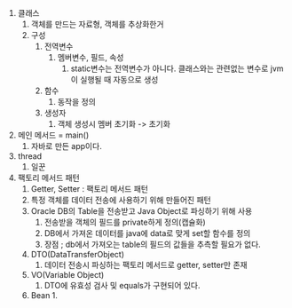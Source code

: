 1. 클래스
   1. 객체를 만드는 자료형, 객체를 추상화한거
   2. 구성
      1. 전역변수
         1. 멤버변수, 필드, 속성 
            1. static변수는 전역변수가 아니다. 클래스와는 관련없는 변수로 jvm이 실행될 때 자동으로 생성
      2. 함수
         1. 동작을 정의
      3. 생성자
         1. 객체 생성시 멤버 초기화 -> 초기화
2. 메인 메서드 = main()
   1. 자바로 만든 app이다.
3. thread
   1. 일꾼
4. 팩토리 메서드 패턴
   1. Getter, Setter : 팩토리 메서드 패턴
   2. 특정 객체를 데이터 전송에 사용하기 위해 만들어진 패턴
   3. Oracle DB의 Table을 전송받고 Java Object로 파싱하기 위해 사용
      1. 전송받을 객체의 필드를 private하게 정의(캡슐화)
      2. DB에서 가져온 데이터를 java에 data로 맞게 set할 함수를 정의
      3. 장점 ; db에서 가져오는 table의 필드의 값들을 추측할 필요가 없다.
   4. DTO(DataTransferObject)
      1. 데이터 전송시 파싱하는 팩토리 메서드로 getter, setter만 존재
   5. VO(Variable Object)
      1. DTO에 유효성 검사 및 equals가 구현되어 있다.
   6. Bean 
      1. 
